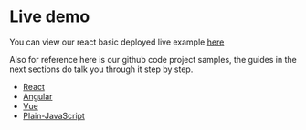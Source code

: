 # Live demo

You can view our react basic deployed live example [here](https://funfair-tech.github.io/wallet-react-integration-sample-js/)

Also for reference here is our github code project samples, the guides in the next sections do talk you through it step by step.

- [React](https://github.com/funfair-tech/wallet-react-integration-sample-js)
- [Angular](https://github.com/funfair-tech/wallet-angular-integration-sample)
- [Vue](https://github.com/funfair-tech/wallet-vue-integration-sample-js)
- [Plain-JavaScript](https://github.com/funfair-tech/wallet-vanilla-integration-sample-js)
